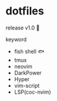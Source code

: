 # dotfiles

release v1.0 🎊

keyword
- fish shell 🐟
- tmux
- neovim
- DarkPower
- Hyper
- vim-script
- LSP(coc-nvim)
